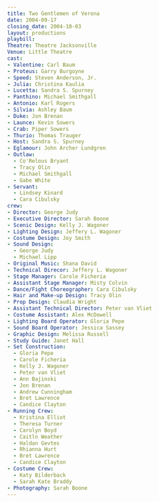 ```yaml
---
title: Two Gentlemen of Verona
date: 2004-09-17
closing_date: 2004-10-03
layout: productions
playbill:
Theatre: Theatre Jacksonville
Venue: Little Theatre
cast:
- Valentine: Carl Baum
- Proteus: Garry Burgoyne
- Speed: Steven Anderson, Jr.
- Julia: Christina Kaulia
- Lucetta: Sandra S. Spurney
- Panthino: Michael Smithgall
- Antonio: Karl Rogers
- Silvia: Ashley Baum
- Duke: Jon Brenan
- Launce: Kevin Sowers
- Crab: Piper Sowers
- Thurio: Thomas Trauger
- Host: Sandra S. Spurney
- Eglamour: John Archer Lundgren
- Outlaw:
  - Co'Relous Bryant
  - Tracy Olin
  - Michael Smithgall
  - Gabe White
- Servant:
  - Lindsey Kinard
  - Cara Cibulsky
crew:
- Director: George Judy
- Executive Director: Sarah Boone
- Scenic Design: Kelly J. Wagoner
- Lighting Design: Jeffery L. Wagoner
- Costume Design: Joy Smith
- Sound Design:
  - George Judy
  - Michael Lipp
- Original Music: Shana David
- Technical Direcor: Jeffery L. Wagoner
- Stage Manager: Carole Ficheria
- Assistant Stage Manager: Misty Colvin
- Dance/Fight Choreographer: Cara Cibulsky
- Hair and Make-up Design: Tracy Olin
- Prop Design: Claudia Wright
- Assistant Technical Director: Peter van Vliet
- Costume Assistant: Alex McDowell
- Lighting Board Operator: Gloria Pepe
- Sound Board Operator: Jessica Sassey
- Graphic Design: Melissa Russell
- Study Guide: Janet Hall
- Set Construction:
  - Gloria Pepe
  - Carole Ficheria
  - Kelly J. Wagoner
  - Peter van Vliet
  - Ann Bajinski
  - Jon Brenan
  - Andrew Cunningham
  - Bret Lawrence
  - Candice Clayton
- Running Crew:
  - Kristina Elliot
  - Theresa Turner
  - Carolyn Boyd
  - Caitln Weather
  - Haldan Gevtes
  - Rhianna Hurt
  - Bret Lawrence
  - Candice Clayton
- Costume Crew:
  - Katy Bilderback
  - Sarah Kate Braddy
- Photography: Sarah Boone
---
```

